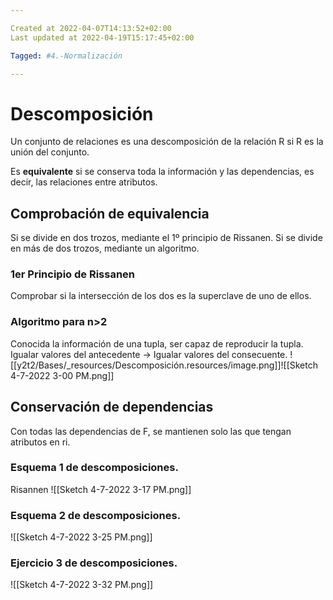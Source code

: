```yaml
---

Created at 2022-04-07T14:13:52+02:00
Last updated at 2022-04-19T15:17:45+02:00

Tagged: #4.-Normalización

---
```


# Descomposición
Un conjunto de relaciones es una descomposición de la relación R si R es la unión del conjunto.

Es **equivalente** si se conserva toda la información y las dependencias, es decir, las relaciones entre atributos.


## Comprobación de equivalencia

Si se divide en dos trozos, mediante el 1º principio de Rissanen.
Si se divide en más de dos trozos, mediante un algoritmo.


### 1er Principio de Rissanen

Comprobar si la intersección de los dos es la superclave de uno de ellos.


### Algoritmo para n>2

Conocida la información de una tupla, ser capaz de reproducir la tupla.
Igualar valores del antecedente → Igualar valores del consecuente.
![[y2t2/Bases/_resources/Descomposición.resources/image.png]]![[Sketch 4-7-2022 3-00 PM.png]]


## Conservación de dependencias

Con todas las dependencias de F, se mantienen solo las que tengan atributos en ri.


### Esquema 1 de descomposiciones.

Risannen
![[Sketch 4-7-2022 3-17 PM.png]]


### Esquema 2 de descomposiciones.

![[Sketch 4-7-2022 3-25 PM.png]]


### Ejercicio 3 de descomposiciones.

![[Sketch 4-7-2022 3-32 PM.png]]

